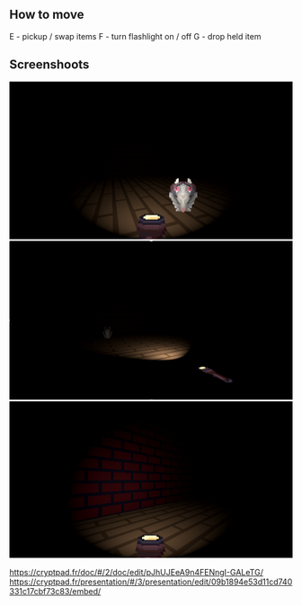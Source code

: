 ## How to move
E - pickup / swap items
F - turn flashlight on / off 
G - drop held item

## Screenshoots
![screenshot](./assets/Screenshots/05-10-2025_08:45:11.png)
![screenshot](./assets/Screenshots/05-10-2025_08:47:37.png)
![screenshot](./assets/Screenshots/05-10-2025_08:48:25.png)


https://cryptpad.fr/doc/#/2/doc/edit/pJhUJEeA9n4FENngI-GALeTG/
https://cryptpad.fr/presentation/#/3/presentation/edit/09b1894e53d11cd740331c17cbf73c83/embed/

